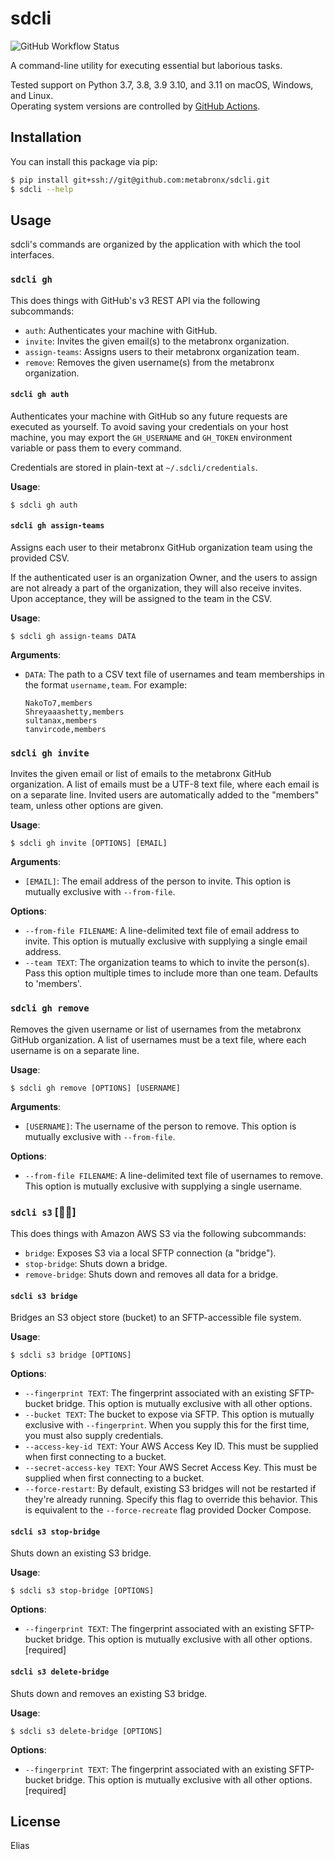 # sdcli

![GitHub Workflow Status](https://img.shields.io/github/actions/workflow/status/metabronx/sdcli/ci.yaml?label=tests&style=flat-square)

A command-line utility for executing essential but laborious tasks.

Tested support on Python 3.7, 3.8, 3.9 3.10, and 3.11 on macOS, Windows, and Linux.  
Operating system versions are controlled by [GitHub Actions](https://docs.github.com/en/actions/using-jobs/choosing-the-runner-for-a-job#choosing-github-hosted-runners).

## Installation

You can install this package via pip:

```sh
$ pip install git+ssh://git@github.com:metabronx/sdcli.git
$ sdcli --help
```

## Usage

sdcli's commands are organized by the application with which the tool interfaces.

### `sdcli gh`

This does things with GitHub's v3 REST API via the following subcommands:

- `auth`: Authenticates your machine with GitHub.
- `invite`: Invites the given email(s) to the metabronx organization.
- `assign-teams`: Assigns users to their metabronx organization team.
- `remove`: Removes the given username(s) from the metabronx organization.

#### `sdcli gh auth`

Authenticates your machine with GitHub so any future requests are executed as yourself. To avoid saving your credentials on your host machine, you may export the `GH_USERNAME` and `GH_TOKEN` environment variable or pass them to every command.

Credentials are stored in plain-text at `~/.sdcli/credentials`.

**Usage**:

```console
$ sdcli gh auth
```

#### `sdcli gh assign-teams`

Assigns each user to their metabronx GitHub organization team using the provided CSV.

If the authenticated user is an organization Owner, and the users to assign are not already a part of the organization, they will also receive invites. Upon acceptance, they will be assigned to the team in the CSV.

**Usage**:

```console
$ sdcli gh assign-teams DATA
```

**Arguments**:

- `DATA`: The path to a CSV text file of usernames and team memberships in the format `username,team`. For example:

  ```csv
  NakoTo7,members
  Shreyaaashetty,members
  sultanax,members
  tanvircode,members
  ```

### `sdcli gh invite`

Invites the given email or list of emails to the metabronx GitHub organization. A list of emails must be a UTF-8 text file, where each email is on a separate line. Invited users are automatically added to the "members" team, unless other options are given.

**Usage**:

```console
$ sdcli gh invite [OPTIONS] [EMAIL]
```

**Arguments**:

- `[EMAIL]`: The email address of the person to invite. This option is mutually exclusive with `--from-file`.

**Options**:

- `--from-file FILENAME`: A line-delimited text file of email address to invite. This option is mutually exclusive with supplying a single email address.
- `--team TEXT`: The organization teams to which to invite the person(s). Pass this option multiple times to include more than one team. Defaults to 'members'.

### `sdcli gh remove`

Removes the given username or list of usernames from the metabronx GitHub organization. A list of usernames must be a text file, where each username is on a separate line.

**Usage**:

```console
$ sdcli gh remove [OPTIONS] [USERNAME]
```

**Arguments**:

- `[USERNAME]`: The username of the person to remove. This option is mutually exclusive with `--from-file`.

**Options**:

- `--from-file FILENAME`: A line-delimited text file of usernames to remove. This option is mutually exclusive with supplying a single username.

### `sdcli s3` [🏴‍☠️]

This does things with Amazon AWS S3 via the following subcommands:

- `bridge`: Exposes S3 via a local SFTP connection (a "bridge").
- `stop-bridge`: Shuts down a bridge.
- `remove-bridge`: Shuts down and removes all data for a bridge.

#### `sdcli s3 bridge`

Bridges an S3 object store (bucket) to an SFTP-accessible file system.

**Usage**:

```console
$ sdcli s3 bridge [OPTIONS]
```

**Options**:

* `--fingerprint TEXT`: The fingerprint associated with an existing SFTP-bucket bridge. This option is mutually exclusive with all other options.
* `--bucket TEXT`: The bucket to expose via SFTP. This option is mutually exclusive with `--fingerprint`. When you supply this for the first time, you must also supply credentials.
* `--access-key-id TEXT`: Your AWS Access Key ID. This must be supplied when first connecting to a bucket.
* `--secret-access-key TEXT`: Your AWS Secret Access Key. This must be supplied when first connecting to a bucket.
* `--force-restart`: By default, existing S3 bridges will not be restarted if they're already running. Specify this flag to override this behavior. This is equivalent to the `--force-recreate` flag provided Docker Compose.

#### `sdcli s3 stop-bridge`

Shuts down an existing S3 bridge.

**Usage**:

```console
$ sdcli s3 stop-bridge [OPTIONS]
```

**Options**:

* `--fingerprint TEXT`: The fingerprint associated with an existing SFTP-bucket bridge. This option is mutually exclusive with all other options.  [required]

#### `sdcli s3 delete-bridge`

Shuts down and removes an existing S3 bridge.

**Usage**:

```console
$ sdcli s3 delete-bridge [OPTIONS]
```

**Options**:

* `--fingerprint TEXT`: The fingerprint associated with an existing SFTP-bucket bridge. This option is mutually exclusive with all other options.  [required]

## License

Elias
